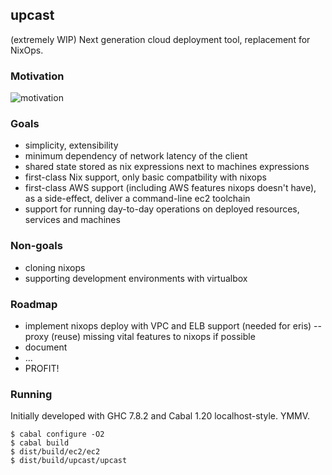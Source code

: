 ## upcast

(extremely WIP) Next generation cloud deployment tool, replacement for NixOps.

### Motivation

![motivation](http://i.imgur.com/HY2Gtk5.png)

### Goals

- simplicity, extensibility
- minimum dependency of network latency of the client
- shared state stored as nix expressions next to machines expressions
- first-class Nix support, only basic compatbility with nixops
- first-class AWS support (including AWS features nixops doesn't have), as a side-effect, deliver a command-line ec2 toolchain
- support for running day-to-day operations on deployed resources, services and machines

### Non-goals

- cloning nixops
- supporting development environments with virtualbox

### Roadmap

- implement nixops deploy with VPC and ELB support (needed for eris)
-- proxy (reuse) missing vital features to nixops if possible
- document
- ...
- PROFIT!

### Running

Initially developed with GHC 7.8.2 and Cabal 1.20 localhost-style. YMMV.

```
$ cabal configure -O2
$ cabal build
$ dist/build/ec2/ec2
$ dist/build/upcast/upcast
```

